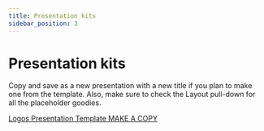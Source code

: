 ```yaml
---
title: Presentation kits
sidebar_position: 3
---
```


# Presentation kits

Copy and save as a new presentation with a new title if you plan to make one from the template. Also, make sure to check the Layout pull-down for all the placeholder goodies.

[Logos Presentation Template MAKE A COPY](https://docs.google.com/presentation/d/1extQeoMdbY2VZbTZH0sNKOM0AGMzpXjGsq9eG44zWjo/edit#slide=id.g158930d3f51_0_105)